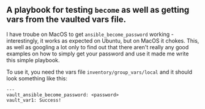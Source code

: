 ## A playbook for testing ```become``` as well as getting vars from the vaulted vars file.

I have troube on MacOS to get ```ansible_become_password``` working - interestingly, it works as expected on Ubuntu, but on MacOS it chokes. This, as well as googling a lot only to find out that there aren't really any good examples on how to simply get your password and use it made me write this simple playbook. 

To use it, you need the vars file ```inventory/group_vars/local``` and it should look something like this:
```
---
vault_ansible_become_password: <password>
vault_var1: Success!
```
